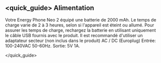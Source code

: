 ## <quick_guide> Alimentation

Votre Energy Phone Neo 2 équipé une batterie de 2000 mAh. Le temps de charge varie de 2 à 3 heures, selon si l'appareil est éteint ou allumé. Pour assurer les temps de charge, rechargez la batterie en utilisant uniquement le câble USB fournis avec le produit. Il est recommandé d'utiliser un adaptateur secteur (non inclus dans le produit) AC / DC (Europlug) Entrée: 100-240VAC 50-60Hz. Sortie: 5V 1A.

</quick_guide>

